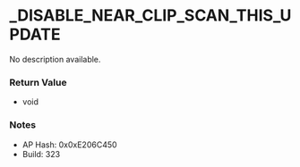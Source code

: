 # _DISABLE_NEAR_CLIP_SCAN_THIS_UPDATE

No description available.

### Return Value
* void

### Notes
* AP Hash: 0x0xE206C450
* Build: 323

